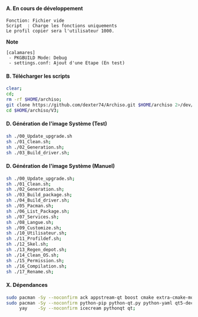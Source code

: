 #### A. En cours de développement
```
Fonction: Fichier vide
Script  : Charge les fonctions uniquements
Le profil copier sera l'utilisateur 1000.
```

**Note**
````
[calamares]
 - PKGBUILD Mode: Debug
 - settings.conf: Ajout d'une Etape (En test) 
````


#### B. Télécharger les scripts 
```bash
clear;
cd;
rm -rf $HOME/archiso;
git clone https://github.com/dexter74/Archiso.git $HOME/archiso 2>/dev/null;
cd $HOME/archiso/V3;
```

#### D. Génération de l'image Système (Test)
```bash
sh ./00_Update_upgrade.sh
sh ./01_Clean.sh;
sh ./02_Generation.sh;
sh ./03_Build_driver.sh;
```

#### D. Génération de l'image Système (Manuel)
```bash
sh ./00_Update_upgrade.sh;
sh ./01_Clean.sh;
sh ./02_Generation.sh;
sh ./03_Build_package.sh;
sh ./04_Build_driver.sh;
sh ./05_Pacman.sh;
sh ./06_List_Package.sh;
sh ./07_Services.sh;
sh ./08_Langue.sh;
sh ./09_Customize.sh;
sh ./10_Utilisateur.sh;
sh ./11_Profildef.sh;
sh ./12_Skel.sh;
sh ./13_Regen_depot.sh;
sh ./14_Clean_OS.sh;
sh ./15_Permission.sh;
sh ./16_Compilation.sh;
sh ./17_Rename.sh;
```

#### X. Dépendances
```bash
sudo pacman -Sy --noconfirm ack appstream-qt boost cmake extra-cmake-modules kcoreaddons kiconthemes kio kparts kservice kpmcore plasma-framework;
sudo pacman -Sy --noconfirm python-pip python-qt.py python-yaml qt5-declarative qt5-location qt5-tools qt5-xmlpatterns qt5-webengine yaml-cpp;
     yay    -Sy --noconfirm icecream pythonqt qt;
```
